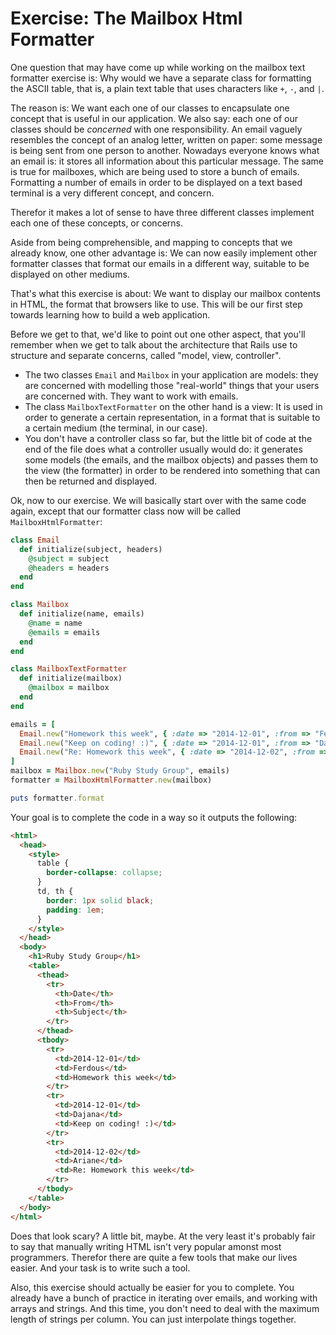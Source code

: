 # Exercise: The Mailbox Html Formatter

One question that may have come up while working on the mailbox text formatter
exercise is: Why would we have a separate class for formatting the ASCII table,
that is, a plain text table that uses characters like `+`, `-`, and `|`.

The reason is: We want each one of our classes to encapsulate one concept that
is useful in our application. We also say: each one of our classes should be
*concerned* with one responsibility. An email vaguely resembles the concept of
an analog letter, written on paper: some message is being sent from one person
to another. Nowadays everyone knows what an email is: it stores all information
about this particular message. The same is true for mailboxes, which are being
used to store a bunch of emails. Formatting a number of emails in order to be
displayed on a text based terminal is a very different concept, and concern.

Therefor it makes a lot of sense to have three different classes implement each
one of these concepts, or concerns.

Aside from being comprehensible, and mapping to concepts that we already know,
one other advantage is: We can now easily implement other formatter classes
that format our emails in a different way, suitable to be displayed on other
mediums.

That's what this exercise is about: We want to display our mailbox contents
in HTML, the format that browsers like to use. This will be our first step
towards learning how to build a web application.

Before we get to that, we'd like to point out one other aspect, that you'll
remember when we get to talk about the architecture that Rails use to structure
and separate concerns, called "model, view, controller".

* The two classes `Email` and `Mailbox` in your application are models: they
  are concerned with modelling those "real-world" things that your users are
  concerned with. They want to work with emails.
* The class `MailboxTextFormatter` on the other hand is a view: It is used in
  order to generate a certain representation, in a format that is suitable to a
  certain medium (the terminal, in our case).
* You don't have a controller class so far, but the little bit of code at the
  end of the file does what a controller usually would do: it generates some
  models (the emails, and the mailbox objects) and passes them to the view (the
  formatter) in order to be rendered into something that can then be returned
  and displayed.

Ok, now to our exercise. We will basically start over with the same code again,
except that our formatter class now will be called `MailboxHtmlFormatter`:

```ruby
class Email
  def initialize(subject, headers)
    @subject = subject
    @headers = headers
  end
end

class Mailbox
  def initialize(name, emails)
    @name = name
    @emails = emails
  end
end

class MailboxTextFormatter
  def initialize(mailbox)
    @mailbox = mailbox
  end
end

emails = [
  Email.new("Homework this week", { :date => "2014-12-01", :from => "Ferdous" }),
  Email.new("Keep on coding! :)", { :date => "2014-12-01", :from => "Dajana" }),
  Email.new("Re: Homework this week", { :date => "2014-12-02", :from => "Ariane" })
]
mailbox = Mailbox.new("Ruby Study Group", emails)
formatter = MailboxHtmlFormatter.new(mailbox)

puts formatter.format
```

Your goal is to complete the code in a way so it outputs the following:

```html
<html>
  <head>
    <style>
      table {
        border-collapse: collapse;
      }
      td, th {
        border: 1px solid black;
        padding: 1em;
      }
    </style>
  </head>
  <body>
    <h1>Ruby Study Group</h1>
    <table>
      <thead>
        <tr>
          <th>Date</th>
          <th>From</th>
          <th>Subject</th>
        </tr>
      </thead>
      <tbody>
        <tr>
          <td>2014-12-01</td>
          <td>Ferdous</td>
          <td>Homework this week</td>
        </tr>
        <tr>
          <td>2014-12-01</td>
          <td>Dajana</td>
          <td>Keep on coding! :)</td>
        </tr>
        <tr>
          <td>2014-12-02</td>
          <td>Ariane</td>
          <td>Re: Homework this week</td>
        </tr>
      </tbody>
    </table>
  </body>
</html>
```

Does that look scary? A little bit, maybe. At the very least it's probably fair
to say that manually writing HTML isn't very popular amonst most programmers.
Therefor there are quite a few tools that make our lives easier. And your task
is to write such a tool.

Also, this exercise should actually be easier for you to complete. You already
have a bunch of practice in iterating over emails, and working with arrays and
strings. And this time, you don't need to deal with the maximum length of
strings per column. You can just interpolate things together.



